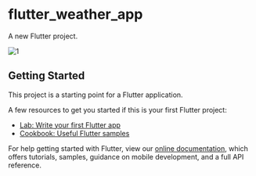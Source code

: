 # flutter_weather_app

A new Flutter project.

![1](https://user-images.githubusercontent.com/87908979/167560109-4b3a5b67-8114-4359-baf3-35bbb2aa9c31.jpg)


## Getting Started

This project is a starting point for a Flutter application.

A few resources to get you started if this is your first Flutter project:

- [Lab: Write your first Flutter app](https://flutter.dev/docs/get-started/codelab)
- [Cookbook: Useful Flutter samples](https://flutter.dev/docs/cookbook)

For help getting started with Flutter, view our
[online documentation](https://flutter.dev/docs), which offers tutorials,
samples, guidance on mobile development, and a full API reference.
